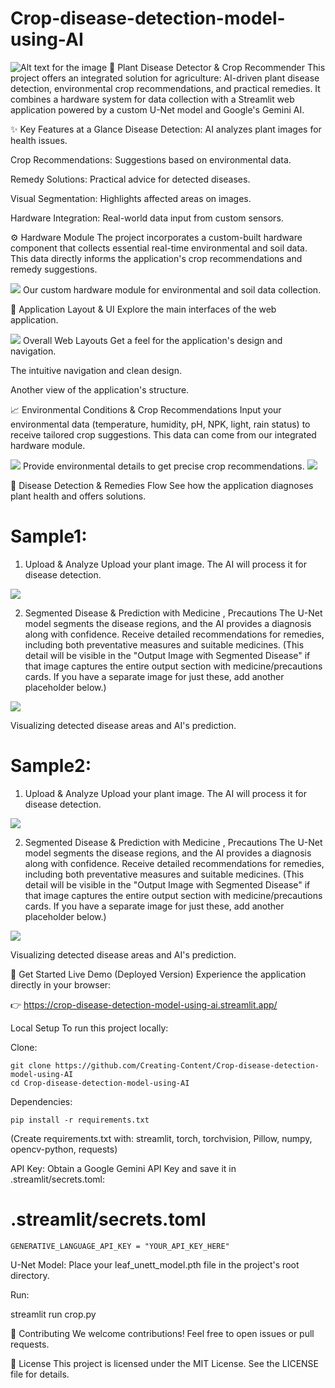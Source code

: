 # Crop-disease-detection-model-using-AI

![Alt text for the image](Output_images/web_layout.png)
🌿 Plant Disease Detector & Crop Recommender
This project offers an integrated solution for agriculture: AI-driven plant disease detection, environmental crop recommendations, and practical remedies. It combines a hardware system for data collection with a Streamlit web application powered by a custom U-Net model and Google's Gemini AI.

✨ Key Features at a Glance
Disease Detection: AI analyzes plant images for health issues.

Crop Recommendations: Suggestions based on environmental data.

Remedy Solutions: Practical advice for detected diseases.

Visual Segmentation: Highlights affected areas on images.

Hardware Integration: Real-world data input from custom sensors.

⚙️ Hardware Module
The project incorporates a custom-built hardware component that collects essential real-time environmental and soil data. This data directly informs the application's crop recommendations and remedy suggestions.


![](Output_images/hardware_module.jpeg)
Our custom hardware module for environmental and soil data collection.

📸 Application Layout & UI
Explore the main interfaces of the web application.

![](Output_images/web_layout2.png)
Overall Web Layouts
Get a feel for the application's design and navigation.


The intuitive navigation and clean design.


Another view of the application's structure.

📈 Environmental Conditions & Crop Recommendations
Input your environmental data (temperature, humidity, pH, NPK, light, rain status) to receive tailored crop suggestions. This data can come from our integrated hardware module.

![](Output_images/recommend_crop1.png)
Provide environmental details to get precise crop recommendations.
![](Output_images/recommend_crop2.png)

🌱 Disease Detection & Remedies Flow
See how the application diagnoses plant health and offers solutions.

# Sample1:
1. Upload & Analyze 
Upload your plant image. The AI will process it for disease detection.

![](Output_images/upload_image1.png)

2. Segmented Disease & Prediction with Medicine , Precautions
The U-Net model segments the disease regions, and the AI provides a diagnosis along with confidence.
Receive detailed recommendations for remedies, including both preventative measures and suitable medicines.
(This detail will be visible in the "Output Image with Segmented Disease" if that image captures the entire output section with medicine/precautions cards. If you have a separate image for just these, add another placeholder below.)

![](Output_images/predicted_image1.png)

Visualizing detected disease areas and AI's prediction.

# Sample2:
1. Upload & Analyze 
Upload your plant image. The AI will process it for disease detection.

![](Output_images/upload_image2.png)

2. Segmented Disease & Prediction with Medicine , Precautions
The U-Net model segments the disease regions, and the AI provides a diagnosis along with confidence.
Receive detailed recommendations for remedies, including both preventative measures and suitable medicines.
(This detail will be visible in the "Output Image with Segmented Disease" if that image captures the entire output section with medicine/precautions cards. If you have a separate image for just these, add another placeholder below.)

![](Output_images/predicted_image2.png)

Visualizing detected disease areas and AI's prediction.



🚀 Get Started
Live Demo (Deployed Version)
Experience the application directly in your browser:

👉 https://crop-disease-detection-model-using-ai.streamlit.app/

Local Setup
To run this project locally:

Clone:
```
git clone https://github.com/Creating-Content/Crop-disease-detection-model-using-AI
cd Crop-disease-detection-model-using-AI
```
Dependencies:
```
pip install -r requirements.txt
```
(Create requirements.txt with: streamlit, torch, torchvision, Pillow, numpy, opencv-python, requests)

API Key: Obtain a Google Gemini API Key and save it in .streamlit/secrets.toml:

# .streamlit/secrets.toml
```
GENERATIVE_LANGUAGE_API_KEY = "YOUR_API_KEY_HERE"
```
U-Net Model: Place your leaf_unett_model.pth file in the project's root directory.

Run:

streamlit run crop.py

🤝 Contributing
We welcome contributions! Feel free to open issues or pull requests.

📄 License
This project is licensed under the MIT License. See the LICENSE file for details.

